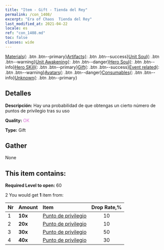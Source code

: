```yaml
---
title: "Item - Gift - Tienda del Rey"
permalink: /con_1408/
excerpt: "Era of Chaos  Tienda del Rey"
last_modified_at: 2021-04-22
locale: es
ref: "con_1408.md"
toc: false
classes: wide
---
```

 [Materials](/ItemsES/){: .btn .btn--primary}[Artifacts](/ItemsES/Artifacts/){: .btn .btn--success}[Unit Soul](/ItemsES/UnitSoul/){: .btn .btn--warning}[Unit Awakening](/ItemsES/UnitAwakening/){: .btn .btn--danger}[Hero Soul](/ItemsES/HeroSoul/){: .btn .btn--info}[Hero SKill](/ItemsES/HeroSkill/){: .btn .btn--primary}[Gift](/ItemsES/Gift/){: .btn .btn--success}[Event related](/ItemsES/Events/){: .btn .btn--warning}[Avatars](/ItemsES/Avatars/){: .btn .btn--danger}[Consumables](/ItemsES/Consumables/){: .btn .btn--info}[Unknown](/ItemsES/Unknown/){: .btn .btn--primary}

## Detalles
 **Descripción:** Hay una probabilidad de que obtengas un cierto número de puntos de privilegio tras su uso

 **Quality:** <span style="color: #DA70D6">OK</span>

 **Type:** Gift

## Gather

  None

## This item contains:

 **Required Level to open:** 60

 2 You would get **1** item  from:

  | Nr | Amount |     Item    | Drop Rate,% |
  |:---|:-------|:------------|:---------:|
  | 1 |  **10x** | [Punto de privilegio](/ItemsES/con_820/) | 10 | 
  | 2 |  **20x** | [Punto de privilegio](/ItemsES/con_820/) | 10 | 
  | 3 |  **30x** | [Punto de privilegio](/ItemsES/con_820/) | 50 | 
  | 4 |  **40x** | [Punto de privilegio](/ItemsES/con_820/) | 30 | 
